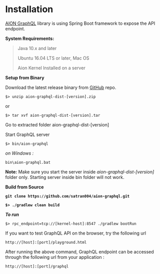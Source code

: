 # Installation

[AION GraphQL](https://github.com/satran004/aion-graphql) library is using Spring Boot framework to expose the API endpoint.

**System Requirements:**

> Java 10.x and later
>
> Ubuntu 16.04 LTS or later, Mac OS
>
> Aion Kernel Installed on a server

**Setup from Binary**

Download the latest release binary from [GitHub](https://github.com/satran004/aion-graphql/releases) repo.

`$> unzip aion-graphql-dist-[version].zip`

or

`$> tar xvf aion-graphql-dist-[version].tar`

Go to extracted folder aion-graphql-dist-\[version\]

Start GraphQL server

`$> bin/aion-graphql`

_on Windows :_

`bin\aion-graphql.bat`

**Note:** Make sure you start the server inside _aion-graphql-dist-\[version\]_  folder only. Starting server inside bin folder will not work.

**Build from Source**

**`git clone https://github.com/satran004/aion-graphql.git`**

**`$> ./gradlew clean build`**

_**To run**_ 

`$> rpc_endpoint=tcp://[kernel-host]:8547 ./gradlew bootRun`

If you want to test GraphQL API on the browser, try the following url

`http://[host]:[port]/playground.html`

After running the above command, GraphQL endpoint can be accessed through the following url from your application :

`http://[host]:[port]/graphql`

